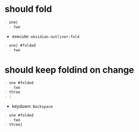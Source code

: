 # should fold

```md
- one|
  - two
```

- execute: `obsidian-outliner:fold`

```md
- one| #folded
  - two
```

# should keep foldind on change

```md
- one #folded
  - two
- three
- |
```

- keydown: `Backspace`

```md
- one #folded
  - two
- three|
```
